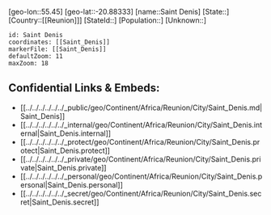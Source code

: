 ﻿---
location: [-20.88333,55.45]
mapzoom: [7,12] 
mapmarker: city 
type: City
tags:
- geo/City


SpocWebEntityId: 36600
isDeleted: false
confidential: public

---
[geo-lon::55.45]
[geo-lat::-20.88333]
[name::Saint Denis]
[State::]
[Country::[[Reunion]]]
[StateId::]
[Population::]
[Unknown::]


```leaflet
id: Saint Denis
coordinates: [[Saint_Denis]]
markerFile: [[Saint_Denis]]
defaultZoom: 11 
maxZoom: 18
```


## Confidential Links & Embeds: 
- [[../../../../../../_public/geo/Continent/Africa/Reunion/City/Saint_Denis.md|Saint_Denis]] 
- [[../../../../../../_internal/geo/Continent/Africa/Reunion/City/Saint_Denis.internal|Saint_Denis.internal]] 
- [[../../../../../../_protect/geo/Continent/Africa/Reunion/City/Saint_Denis.protect|Saint_Denis.protect]] 
- [[../../../../../../_private/geo/Continent/Africa/Reunion/City/Saint_Denis.private|Saint_Denis.private]] 
- [[../../../../../../_personal/geo/Continent/Africa/Reunion/City/Saint_Denis.personal|Saint_Denis.personal]] 
- [[../../../../../../_secret/geo/Continent/Africa/Reunion/City/Saint_Denis.secret|Saint_Denis.secret]] 
